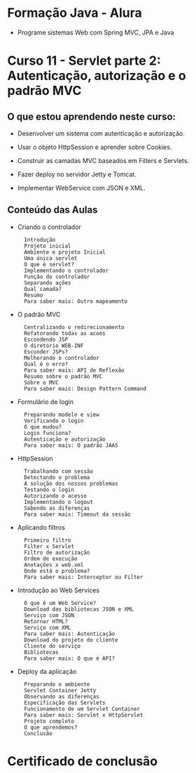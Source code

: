 # Formação Java - Alura
+ Programe sistemas Web com Spring MVC, JPA e Java

# Curso 11 - Servlet parte 2: Autenticação, autorização e o padrão MVC

## O que estou aprendendo neste curso:

+ Desenvolver um sistema com autenticação e autorização.

+ Usar o objeto HttpSession e aprender sobre Cookies.

+ Construir as camadas MVC baseados em Filters e Servlets.

+ Fazer deploy no servidor Jetty e Tomcat.

+ Implementar WebService com JSON e XML.

## Conteúdo das Aulas

+ Criando o controlador
                
        Introdução
        Projeto inicial
        Ambiente e projeto Inicial
        Uma única servlet
        O que é servlet?
        Implementando o controlador
        Função do controlador
        Separando ações
        Qual camada?
        Resumo
        Para saber mais: Outro mapeamento

+ O padrão MVC
  
        Centralizando o redirecionamento
        Refatorando todas as acoes
        Escondendo JSP
        O diretório WEB-INF
        Esconder JSPs?
        Melhorando o controlador
        Qual é o erro?
        Para saber mais: API de Reflexão
        Resumo sobre o padrão MVC
        Sobre o MVC
        Para saber mais: Design Pattern Command

+ Formulário de login  
      
        Preparando modelo e view
        Verificando o login
        O que mudou?
        Login funciona?
        Autenticação e autorização
        Para saber mais: O padrão JAAS
   
+ HttpSession 
        
        Trabalhando com sessão
        Detectando o problema
        A solução dos nossos problemas
        Testando o login
        Autorizando o acesso
        Implementando o logout
        Sabendo as diferenças
        Para saber mais: Timeout da sessão
        
+ Aplicando filtros

        Primeiro filtro
        Filter x Servlet
        Filtro de autorização
        Ordem de execução
        Anotações x web.xml
        Onde está o problema?
        Para saber mais: Interceptor ou Filter

+ Introdução ao Web Services

        O que é um Web Service?
        Download das bibliotecas JSON e XML
        Serviço com JSON
        Retornar HTML?
        Serviço com XML
        Para saber mais: Autenticação
        Download do projeto do cliente
        Cliente do serviço
        Bibliotecas
        Para saber mais: O que é API?
        
+ Deploy da aplicação 

        Preparando o ambiente
        Servlet Container Jetty
        Observando as diferenças
        Especificação das Servlets
        Funcionamento de um Servlet Container
        Para saber mais: Servlet x HttpServlet
        Projeto completo
        O que aprendemos?
        Conclusão

# Certificado de conclusão


<!-- ![certificado]() -->